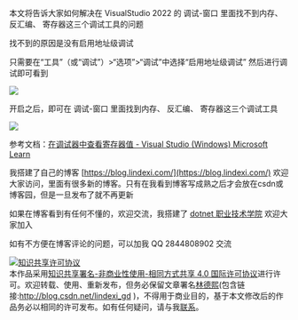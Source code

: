 
本文将告诉大家如何解决在 VisualStudio 2022 的 调试-窗口 里面找不到内存、 反汇编、 寄存器这三个调试工具的问题

<!--more-->


<!-- CreateTime:2024/1/11 20:14:56 -->

<!-- 发布 -->
<!-- 博客 -->

找不到的原因是没有启用地址级调试

只需要在“工具”（或“调试”）>“选项”>“调试”中选择“启用地址级调试” 然后进行调试即可看到

<!-- ![](image/VisualStudio 2022 找不到内存 反汇编 寄存器调试工具/VisualStudio 2022 找不到内存 反汇编 寄存器调试工具1.png) -->
![](http://image.acmx.xyz/lindexi%2F2024111201747659.jpg)

开启之后，即可在 调试-窗口 里面找到内存、 反汇编、 寄存器这三个调试工具

<!-- ![](image/VisualStudio 2022 找不到内存 反汇编 寄存器调试工具/VisualStudio 2022 找不到内存 反汇编 寄存器调试工具0.png) -->

![](http://image.acmx.xyz/lindexi%2F20241112017237286.jpg)

参考文档：[在调试器中查看寄存器值 - Visual Studio (Windows) Microsoft Learn](https://learn.microsoft.com/zh-cn/visualstudio/debugger/how-to-use-the-registers-window?view=vs-2022 )


我搭建了自己的博客 [https://blog.lindexi.com/](https://blog.lindexi.com/) 欢迎大家访问，里面有很多新的博客。只有在我看到博客写成熟之后才会放在csdn或博客园，但是一旦发布了就不再更新

如果在博客看到有任何不懂的，欢迎交流，我搭建了 [dotnet 职业技术学院](https://t.me/dotnet_campus) 欢迎大家加入

如有不方便在博客评论的问题，可以加我 QQ 2844808902 交流

<a rel="license" href="http://creativecommons.org/licenses/by-nc-sa/4.0/"><img alt="知识共享许可协议" style="border-width:0" src="https://licensebuttons.net/l/by-nc-sa/4.0/88x31.png" /></a><br />本作品采用<a rel="license" href="http://creativecommons.org/licenses/by-nc-sa/4.0/">知识共享署名-非商业性使用-相同方式共享 4.0 国际许可协议</a>进行许可。欢迎转载、使用、重新发布，但务必保留文章署名[林德熙](http://blog.csdn.net/lindexi_gd)(包含链接:http://blog.csdn.net/lindexi_gd )，不得用于商业目的，基于本文修改后的作品务必以相同的许可发布。如有任何疑问，请与我[联系](mailto:lindexi_gd@163.com)。
